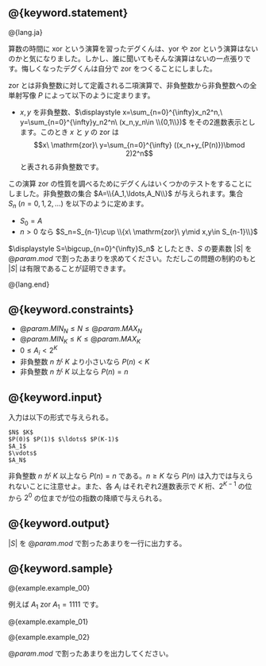 ## @{keyword.statement}

@{lang.ja}

算数の時間に xor という演算を習ったデグくんは、yor や zor という演算はないのかと気になりました。しかし、誰に聞いてもそんな演算はないの一点張りです。悔しくなったデグくんは自分で zor をつくることにしました。

zor とは非負整数に対して定義される二項演算で、非負整数から非負整数への全単射写像 $P$ によって以下のように定まります。

- $x,y$ を非負整数、$\displaystyle x=\sum_{n=0}^{\infty}x_n2^n,\ y=\sum_{n=0}^{\infty}y_n2^n\ (x_n,y_n\in \\{0,1\\})$ をその2進数表示とします。このとき $x$ と $y$ の zor は
$$x\ \mathrm{zor}\ y=\sum_{n=0}^{\infty} ((x_n+y_{P(n)})\bmod 2)2^n$$
と表される非負整数です。

この演算 zor の性質を調べるためにデグくんはいくつかのテストをすることにしました。非負整数の集合 $A=\\{A_1,\ldots,A_N\\}$ が与えられます。集合 $S_n\ (n=0,1,2,\ldots)$ を以下のように定めます。

- $S_0=A$
- $n>0$ なら $S_n=S_{n-1}\cup \\{x\ \mathrm{zor}\ y\mid x,y\in S_{n-1}\\}$

$\displaystyle S=\bigcup_{n=0}^{\infty}S_n$ としたとき、$S$ の要素数 $|S|$ を $@{param.mod}$ で割ったあまりを求めてください。ただしこの問題の制約のもと $|S|$ は有限であることが証明できます。

@{lang.end}

## @{keyword.constraints}

- $@{param.MIN_N} \leq N \leq @{param.MAX_N}$
- $@{param.MIN_K} \leq K \leq @{param.MAX_K}$
- $0\leq A_i\lt 2^{K}$
- 非負整数 $n$ が $K$ より小さいなら $P(n)<K$
- 非負整数 $n$ が $K$ 以上なら $P(n)=n$

## @{keyword.input}

入力は以下の形式で与えられる。

```
$N$ $K$
$P(0)$ $P(1)$ $\ldots$ $P(K-1)$
$A_1$
$\vdots$
$A_N$
```

非負整数 $n$ が $K$ 以上なら $P(n)=n$ である。$n\ge K$ なら $P(n)$ は入力では与えられないことに注意せよ。また、各 $A_i$ はそれぞれ2進数表示で $K$ 桁、$2^{K -1}$ の位から $2^0$ の位までが位の指数の降順で与えられる。

## @{keyword.output}
$|S|$ を $@{param.mod}$ で割ったあまりを一行に出力する。

## @{keyword.sample}

@{example.example_00}

例えば $A_1\ \mathrm{zor}\ A_1=1111$ です。

@{example.example_01}

@{example.example_02}

$@{param.mod}$ で割ったあまりを出力してください。
